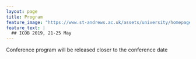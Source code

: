 ```yaml
---
layout: page
title: Program
feature_image: "https://www.st-andrews.ac.uk/assets/university/homepage/images/hero-banner/st-andrews-hero-banner-sep-2018.jpg"
feature_text: |
  ## ICOB 2019, 21-25 May
---
```


Conference program will be released closer to the conference date
